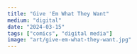 ```yaml
---
title: "Give 'Em What They Want"
medium: "digital"
date: "2024-03-15"
tags: ["comics", "digital media"]
image: "art/give-em-what-they-want.jpg"
---
```

